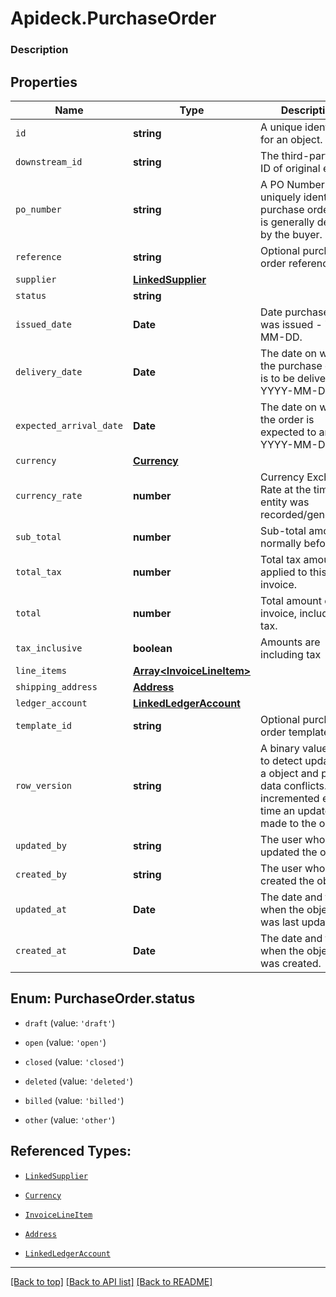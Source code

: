 # Apideck.PurchaseOrder

### Description

## Properties
Name | Type | Description | Notes
------------ | ------------- | ------------- | -------------
`id` | **string** | A unique identifier for an object. | [optional] 
`downstream_id` | **string** | The third-party API ID of original entity | [optional] 
`po_number` | **string** | A PO Number uniquely identifies a purchase order and is generally defined by the buyer. | [optional] 
`reference` | **string** | Optional purchase order reference. | [optional] 
`supplier` | [**LinkedSupplier**](LinkedSupplier.md) |  | [optional] 
`status` | **string** |  | [optional] 
`issued_date` | **Date** | Date purchase order was issued - YYYY-MM-DD. | [optional] 
`delivery_date` | **Date** | The date on which the purchase order is to be delivered - YYYY-MM-DD. | [optional] 
`expected_arrival_date` | **Date** | The date on which the order is expected to arrive - YYYY-MM-DD. | [optional] 
`currency` | [**Currency**](Currency.md) |  | [optional] 
`currency_rate` | **number** | Currency Exchange Rate at the time entity was recorded/generated. | [optional] 
`sub_total` | **number** | Sub-total amount, normally before tax. | [optional] 
`total_tax` | **number** | Total tax amount applied to this invoice. | [optional] 
`total` | **number** | Total amount of invoice, including tax. | [optional] 
`tax_inclusive` | **boolean** | Amounts are including tax | [optional] 
`line_items` | [**Array&lt;InvoiceLineItem&gt;**](InvoiceLineItem.md) |  | [optional] 
`shipping_address` | [**Address**](Address.md) |  | [optional] 
`ledger_account` | [**LinkedLedgerAccount**](LinkedLedgerAccount.md) |  | [optional] 
`template_id` | **string** | Optional purchase order template | [optional] 
`row_version` | **string** | A binary value used to detect updates to a object and prevent data conflicts. It is incremented each time an update is made to the object. | [optional] 
`updated_by` | **string** | The user who last updated the object. | [optional] 
`created_by` | **string** | The user who created the object. | [optional] 
`updated_at` | **Date** | The date and time when the object was last updated. | [optional] 
`created_at` | **Date** | The date and time when the object was created. | [optional] 





<a name="PurchaseOrderStatus"></a>
## Enum: PurchaseOrder.status


* `draft` (value: `'draft'`)

* `open` (value: `'open'`)

* `closed` (value: `'closed'`)

* `deleted` (value: `'deleted'`)

* `billed` (value: `'billed'`)

* `other` (value: `'other'`)




## Referenced Types:




* [`LinkedSupplier`](LinkedSupplier.md)




* [`Currency`](Currency.md)





* [`InvoiceLineItem`](InvoiceLineItem.md)
* [`Address`](Address.md)
* [`LinkedLedgerAccount`](LinkedLedgerAccount.md)







---

[[Back to top]](#) [[Back to API list]](../../../../README.md#documentation-for-api-endpoints) [[Back to README]](../../../../README.md)


